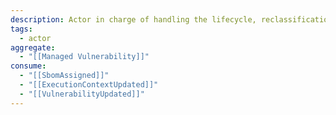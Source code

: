 ```yaml
---
description: Actor in charge of handling the lifecycle, reclassification, and exception logic for a specific binding.
tags:
  - actor
aggregate:
  - "[[Managed Vulnerability]]"
consume:
  - "[[SbomAssigned]]"
  - "[[ExecutionContextUpdated]]"
  - "[[VulnerabilityUpdated]]"
---
```

